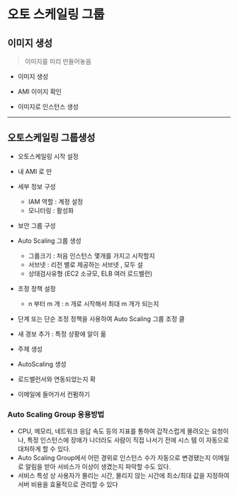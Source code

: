 # 오토 스케일링 그룹

## 이미지 생성

> 이미지를 미리 만들어놓음

- 이미지 생성

- AMI 이미지 확인  

- 이미지로 인스턴스 생성 


-------

## 오토스케일링 그룹생성 

- 오토스케일링 시작 설정

- 내 AMI 로 만 

- 세부 정보 구성
    - IAM 역할 : 계정 설정
    - 모니터링 : 활성화 
    
- 보안 그룹 구성

- Auto Scaling 그룹 생성
    - 그룹크기 : 처음 인스턴스 몇개를 가지고 시작할지
    - 서브넷 : 리전 별로 제공하는 서브넷 , 모두 설 
    - 상태검사유형 (EC2 소규모, ELB 여러 로드밸런)
- 조정 정책 설정
    - n 부터 m 개 : n 개로 시작해서 최대 m 개가 되는지
    
- 단계 또는 단순 조정 정책을 사용하여 Auto Scaling 그룹 조정 클 

- 새 경보 추가 : 특정 상황에 알이 옮  

- 주제 생성 

- AutoScaling 생성

- 로드밸런서와 연동되었는지 확 

- 이메일에 들어가서 컨펌하기 


### Auto Scaling Group 응용방법


- CPU, 메모리, 네트워크 응답 속도 등의 지표를 통하여 갑작스럽게 몰려오는 요청이나, 특정 인스턴스에 장애가 나더라도 사람이 직접 나서기 전에 시스 템 이 자동으로 대처하게 할 수 있다.
- Auto Scaling Group에서 어떤 경위로 인스턴스 수가 자동으로 변경됐는지 이메일로 알림을 받아 서비스가 이상이 생겼는지 파악할 수도 있다.
- 서비스 특성 상 사용자가 몰리는 시간, 몰리지 않는 시간에 최소/최대 값을 지정하여 서버 비용을 효율적으로 관리할 수 있다